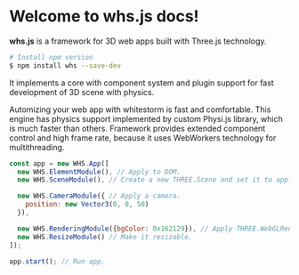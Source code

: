 # Welcome to whs.js docs!


**whs.js** is a framework for 3D web apps built with Three.js technology.

```bash
# Install npm version
$ npm install whs --save-dev
```

It implements a core with component system and plugin support for fast development of 3D scene with physics.

Automizing your web app with whitestorm is fast and comfortable. This engine has physics support implemented by custom Physi.js library, which is much faster than others. Framework provides extended component control and high frame rate, because it uses WebWorkers technology for multithreading.

```javascript
const app = new WHS.App([
  new WHS.ElementModule(), // Apply to DOM.
  new WHS.SceneModule(), // Create a new THREE.Scene and set it to app.

  new WHS.CameraModule({ // Apply a camera.
    position: new Vector3(0, 0, 50)
  }),

  new WHS.RenderingModule({bgColor: 0x162129}), // Apply THREE.WebGLRenderer
  new WHS.ResizeModule() // Make it resizable.
]);

app.start(); // Run app.
```
